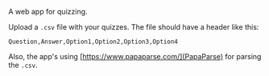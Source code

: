 A web app for quizzing.

Upload a `.csv` file with your quizzes.
The file should have a header like this: 
```csv
Question,Answer,Option1,Option2,Option3,Option4
```

Also, the app's using [https://www.papaparse.com/](PapaParse) for parsing the `.csv`.
